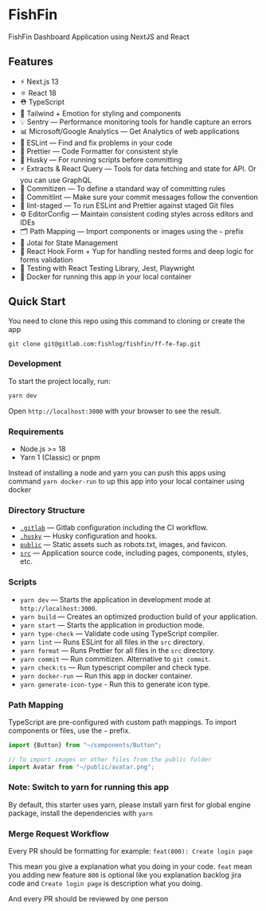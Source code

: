 # FishFin

FishFin Dashboard Application using NextJS and React

## Features

- ⚡️ Next.js 13
- ⚛️ React 18
- ⛑ TypeScript
- 💅 Tailwind + Emotion for styling and components
- 💡 Sentry — Performance monitoring tools for handle capture an errors
- 📊 Microsoft/Google Analytics — Get Analytics of web applications
- 📏 ESLint — Find and fix problems in your code
- 💖 Prettier — Code Formatter for consistent style
- 🐶 Husky — For running scripts before committing
- ⚡ Extracts & React Query — Tools for data fetching and state for API. Or you can use GraphQL
- 📄 Commitizen — To define a standard way of committing rules
- 🚓 Commitlint — Make sure your commit messages follow the convention
- 🚫 lint-staged — To run ESLint and Prettier against staged Git files
- ⚙️ EditorConfig — Maintain consistent coding styles across editors and IDEs
- 🗂 Path Mapping — Import components or images using the `~` prefix
- 👻 Jotai for State Management
- 📝 React Hook Form + Yup for handling nested forms and deep logic for forms validation
- 🧪 Testing with React Testing Library, Jest, Playwright
- 🐳 Docker for running this app in your local container

## Quick Start

You need to clone this repo using this command to cloning or create the app

```
git clone git@gitlab.com:fishlog/fishfin/ff-fe-fap.git
```

### Development

To start the project locally, run:

```bash
yarn dev
```

Open `http://localhost:3000` with your browser to see the result.

### Requirements

- Node.js >= 18
- Yarn 1 (Classic) or pnpm

Instead of installing a node and yarn
you can push this apps using command `yarn docker-run` to up this app into your local container using docker

### Directory Structure

- [`.gitlab`](.gitlab) — Gitlab configuration including the CI workflow.<br>
- [`.husky`](.husky) — Husky configuration and hooks.<br>
- [`public`](./public) — Static assets such as robots.txt, images, and favicon.<br>
- [`src`](./src) — Application source code, including pages, components, styles, etc.

### Scripts

- `yarn dev` — Starts the application in development mode at `http://localhost:3000`.
- `yarn build` — Creates an optimized production build of your application.
- `yarn start` — Starts the application in production mode.
- `yarn type-check` — Validate code using TypeScript compiler.
- `yarn lint` — Runs ESLint for all files in the `src` directory.
- `yarn format` — Runs Prettier for all files in the `src` directory.
- `yarn commit` — Run commitizen. Alternative to `git commit`.
- `yarn check:ts` — Run typescript compiler and check type.
- `yarn docker-run` — Run this app in docker container.
- `yarn generate-icon-type` - Run this to generate icon type.

### Path Mapping

TypeScript are pre-configured with custom path mappings. To import components or files, use the `~` prefix.

```ts
import {Button} from "~/components/Button";

// To import images or other files from the public folder
import Avatar from "~/public/avatar.png";
```

### Note: Switch to yarn for running this app

By default, this starter uses yarn, please install yarn first for global engine package, install the dependencies with `yarn`

### Merge Request Workflow

Every PR should be formatting for example:
`feat(800): Create login page`

This mean you give a explanation what you doing in your code.
`feat` mean you adding new feature `800` is optional like you explanation backlog jira code
and `Create login page` is description what you doing.

And every PR should be reviewed by one person

